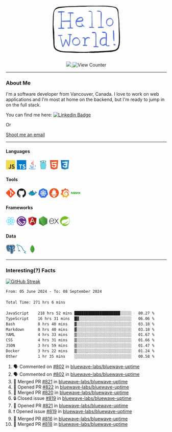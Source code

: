 <div align="center">
    <img src="./img/hello_world.webp" height="200px" width="">
    <div>
        <a href="https://www.linkedin.com/in/ajhollid">
            <img src="https://img.shields.io/badge/LinkedIn-blue"/>
        </a>
        <img src="https://komarev.com/ghpvc/?username=ajhollid&color=yellow" alt="View Counter">
    </div>
</div>

---

### About Me

I'm a software developer from Vancouver, Canada. I love to work on web applications and I'm most at home on the backend, but I'm ready to jump in on the full stack.

You can find me here: [![Linkedin Badge](https://img.shields.io/badge/-ajhollid-blue?style=flat&logo=Linkedin&logoColor=white)](https://www.linkedin.com/in/ajhollid)

Or

[Shoot me an email](mailto:ajhollid@gmail.com)

---

#### Languages

<div>
    <img src="./img/devicons/javascript-original.svg" width=30 height=30 alt="JavaScript">
    <img src="/img/devicons/typescript-original.svg" width=30 height=30 alt="TypeScript">
    <img src="./img/devicons/java-original.svg" width=30 height=30 alt="Java">
    <img src="./img/devicons/go-original.svg" width=30 height=30 alt="Golang">
    <img src="./img/devicons/html5-original.svg" width=30 height=30 alt="HTML 5">
    <img src="./img/devicons/css3-original.svg" width=30 height=30 alt="CSS 3">
</div>

#### Tools

<div>
    <img src="./img/devicons/git-original.svg" width=30 height=30 alt="Git">
    <img src="./img/devicons/github-original.svg" width=30 height=30 alt="Github">
    <img src="./img/devicons/docker-original.svg" width=30 
    height=30 alt="Docker">
    <img src="./img/devicons/kubernetes-original.svg" width=30 height=30 alt="K8">
    <img src="./img/devicons/prometheus-original.svg" width=30 height=30 alt="Prometheus">
    <img src="./img/devicons/grafana-original.svg" width=30 height=30 alt="Grafana">
    <img src="./img/devicons/nginx-original.svg" width=30 height=30 alt="Nginx">
</div>

#### Frameworks

<div>
    <img src="./img/devicons/react-original.svg" width=30 height=30 alt="React">
    <img src="./img/devicons/gatsby-original.svg" width=30 height=30 alt="Gatsby">
    <img src="./img/devicons/angularjs-original.svg" width=30 height=30 alt="AngularJS">
    <img src="./img/devicons/nodejs-original.svg" width=30 height=30 alt="NodeJS">
    <img src="./img/devicons/express-original.svg" width=30 height=30 alt="Express">
    <img src="./img/devicons/spring-original.svg" width=30 height=30 alt="Spring">
</div>

#### Data

<div>
    <img src="./img/devicons/postgresql-original.svg" width=30 height=30 alt="Postgresql">
    <img src="./img/devicons/mysql-original.svg" width=30 height=30 alt="Mysql">
    <img src="./img/devicons/mongodb-original.svg" width=30 height=30 alt="MongoDB">
</div>

---

### Interesting(?) Facts

[![GitHub Streak](http://github-readme-streak-stats.herokuapp.com?user=ajhollid)](https://git.io/streak-stats)

 <!--START_SECTION:waka-->

```txt
From: 05 June 2024 - To: 08 September 2024

Total Time: 271 hrs 6 mins

JavaScript    218 hrs 52 mins ████████████████████░░░░░   80.27 %
TypeScript    16 hrs 31 mins  █▓░░░░░░░░░░░░░░░░░░░░░░░   06.06 %
Bash          8 hrs 40 mins   ▓░░░░░░░░░░░░░░░░░░░░░░░░   03.18 %
Markdown      8 hrs 40 mins   ▓░░░░░░░░░░░░░░░░░░░░░░░░   03.18 %
YAML          4 hrs 33 mins   ▒░░░░░░░░░░░░░░░░░░░░░░░░   01.67 %
CSS           4 hrs 31 mins   ▒░░░░░░░░░░░░░░░░░░░░░░░░   01.66 %
JSON          3 hrs 59 mins   ▒░░░░░░░░░░░░░░░░░░░░░░░░   01.47 %
Docker        3 hrs 22 mins   ▒░░░░░░░░░░░░░░░░░░░░░░░░   01.24 %
Other         1 hr 35 mins    ░░░░░░░░░░░░░░░░░░░░░░░░░   00.58 %
```

<!--END_SECTION:waka-->


<!--START_SECTION:activity-->
1. 🗣 Commented on [#802](https://github.com/bluewave-labs/bluewave-uptime/pull/802#issuecomment-2338484994) in [bluewave-labs/bluewave-uptime](https://github.com/bluewave-labs/bluewave-uptime)
2. 🗣 Commented on [#802](https://github.com/bluewave-labs/bluewave-uptime/pull/802#issuecomment-2338481427) in [bluewave-labs/bluewave-uptime](https://github.com/bluewave-labs/bluewave-uptime)
3. 🎉 Merged PR [#821](https://github.com/bluewave-labs/bluewave-uptime/pull/821) in [bluewave-labs/bluewave-uptime](https://github.com/bluewave-labs/bluewave-uptime)
4. 💪 Opened PR [#822](https://github.com/bluewave-labs/bluewave-uptime/pull/822) in [bluewave-labs/bluewave-uptime](https://github.com/bluewave-labs/bluewave-uptime)
5. 🎉 Merged PR [#820](https://github.com/bluewave-labs/bluewave-uptime/pull/820) in [bluewave-labs/bluewave-uptime](https://github.com/bluewave-labs/bluewave-uptime)
6. 🔒 Closed issue [#819](https://github.com/bluewave-labs/bluewave-uptime/issues/819) in [bluewave-labs/bluewave-uptime](https://github.com/bluewave-labs/bluewave-uptime)
7. 💪 Opened PR [#821](https://github.com/bluewave-labs/bluewave-uptime/pull/821) in [bluewave-labs/bluewave-uptime](https://github.com/bluewave-labs/bluewave-uptime)
8. ❗ Opened issue [#819](https://github.com/bluewave-labs/bluewave-uptime/issues/819) in [bluewave-labs/bluewave-uptime](https://github.com/bluewave-labs/bluewave-uptime)
9. 🎉 Merged PR [#816](https://github.com/bluewave-labs/bluewave-uptime/pull/816) in [bluewave-labs/bluewave-uptime](https://github.com/bluewave-labs/bluewave-uptime)
10. 🎉 Merged PR [#818](https://github.com/bluewave-labs/bluewave-uptime/pull/818) in [bluewave-labs/bluewave-uptime](https://github.com/bluewave-labs/bluewave-uptime)
<!--END_SECTION:activity-->
